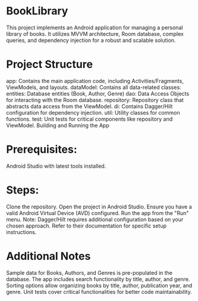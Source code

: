 # BookLibrary
 
This project implements an Android application for managing a personal library of books. It utilizes MVVM architecture, Room database, complex queries, and dependency injection for a robust and scalable solution.

# Project Structure
app: Contains the main application code, including Activities/Fragments, ViewModels, and layouts.
dataModel: Contains all data-related classes:
entities: Database entities (Book, Author, Genre)
dao: Data Access Objects for interacting with the Room database.
repository: Repository class that abstracts data access from the ViewModel.
di: Contains Dagger/Hilt configuration for dependency injection.
util: Utility classes for common functions.
test: Unit tests for critical components like repository and ViewModel.
Building and Running the App
# Prerequisites:

Android Studio with latest tools installed.
# Steps:

Clone the repository.
Open the project in Android Studio.
Ensure you have a valid Android Virtual Device (AVD) configured.
Run the app from the "Run" menu.
Note: Dagger/Hilt requires additional configuration based on your chosen approach. Refer to their documentation for specific setup instructions.

# Additional Notes
Sample data for Books, Authors, and Genres is pre-populated in the database.
The app includes search functionality by title, author, and genre.
Sorting options allow organizing books by title, author, publication year, and genre.
Unit tests cover critical functionalities for better code maintainability.

